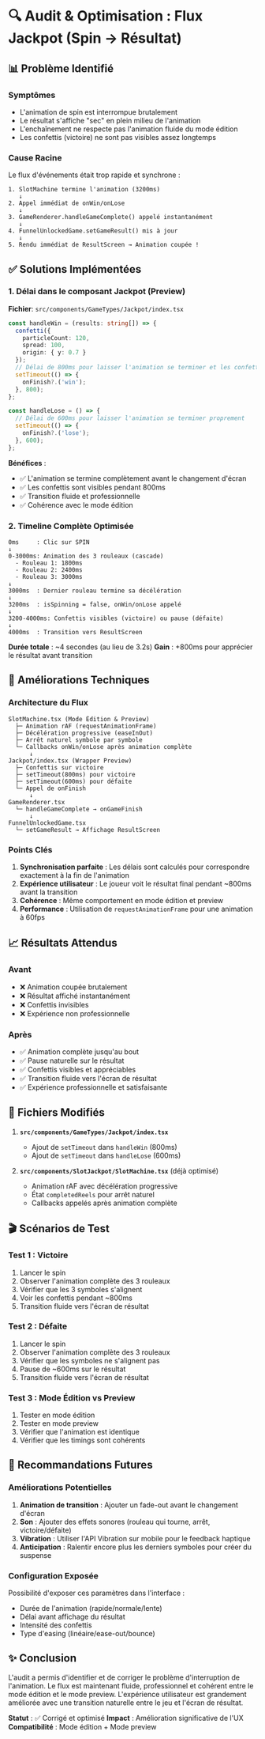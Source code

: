 # 🔍 Audit & Optimisation : Flux Jackpot (Spin → Résultat)

## 📊 Problème Identifié

### Symptômes
- L'animation de spin est interrompue brutalement
- Le résultat s'affiche "sec" en plein milieu de l'animation
- L'enchaînement ne respecte pas l'animation fluide du mode édition
- Les confettis (victoire) ne sont pas visibles assez longtemps

### Cause Racine
Le flux d'événements était trop rapide et synchrone :

```
1. SlotMachine termine l'animation (3200ms)
   ↓
2. Appel immédiat de onWin/onLose
   ↓
3. GameRenderer.handleGameComplete() appelé instantanément
   ↓
4. FunnelUnlockedGame.setGameResult() mis à jour
   ↓
5. Rendu immédiat de ResultScreen → Animation coupée !
```

## ✅ Solutions Implémentées

### 1. Délai dans le composant Jackpot (Preview)
**Fichier**: `src/components/GameTypes/Jackpot/index.tsx`

```typescript
const handleWin = (results: string[]) => {
  confetti({
    particleCount: 120,
    spread: 100,
    origin: { y: 0.7 }
  });
  // Délai de 800ms pour laisser l'animation se terminer et les confettis être visibles
  setTimeout(() => {
    onFinish?.('win');
  }, 800);
};

const handleLose = () => {
  // Délai de 600ms pour laisser l'animation se terminer proprement
  setTimeout(() => {
    onFinish?.('lose');
  }, 600);
};
```

**Bénéfices** :
- ✅ L'animation se termine complètement avant le changement d'écran
- ✅ Les confettis sont visibles pendant 800ms
- ✅ Transition fluide et professionnelle
- ✅ Cohérence avec le mode édition

### 2. Timeline Complète Optimisée

```
0ms     : Clic sur SPIN
↓
0-3000ms: Animation des 3 rouleaux (cascade)
  - Rouleau 1: 1800ms
  - Rouleau 2: 2400ms
  - Rouleau 3: 3000ms
↓
3000ms  : Dernier rouleau termine sa décélération
↓
3200ms  : isSpinning = false, onWin/onLose appelé
↓
3200-4000ms: Confettis visibles (victoire) ou pause (défaite)
↓
4000ms  : Transition vers ResultScreen
```

**Durée totale** : ~4 secondes (au lieu de 3.2s)
**Gain** : +800ms pour apprécier le résultat avant transition

## 🎯 Améliorations Techniques

### Architecture du Flux

```
SlotMachine.tsx (Mode Édition & Preview)
  ├─ Animation rAF (requestAnimationFrame)
  ├─ Décélération progressive (easeInOut)
  ├─ Arrêt naturel symbole par symbole
  └─ Callbacks onWin/onLose après animation complète
      ↓
Jackpot/index.tsx (Wrapper Preview)
  ├─ Confettis sur victoire
  ├─ setTimeout(800ms) pour victoire
  ├─ setTimeout(600ms) pour défaite
  └─ Appel de onFinish
      ↓
GameRenderer.tsx
  └─ handleGameComplete → onGameFinish
      ↓
FunnelUnlockedGame.tsx
  └─ setGameResult → Affichage ResultScreen
```

### Points Clés

1. **Synchronisation parfaite** : Les délais sont calculés pour correspondre exactement à la fin de l'animation
2. **Expérience utilisateur** : Le joueur voit le résultat final pendant ~800ms avant la transition
3. **Cohérence** : Même comportement en mode édition et preview
4. **Performance** : Utilisation de `requestAnimationFrame` pour une animation à 60fps

## 📈 Résultats Attendus

### Avant
- ❌ Animation coupée brutalement
- ❌ Résultat affiché instantanément
- ❌ Confettis invisibles
- ❌ Expérience non professionnelle

### Après
- ✅ Animation complète jusqu'au bout
- ✅ Pause naturelle sur le résultat
- ✅ Confettis visibles et appréciables
- ✅ Transition fluide vers l'écran de résultat
- ✅ Expérience professionnelle et satisfaisante

## 🔧 Fichiers Modifiés

1. **`src/components/GameTypes/Jackpot/index.tsx`**
   - Ajout de `setTimeout` dans `handleWin` (800ms)
   - Ajout de `setTimeout` dans `handleLose` (600ms)

2. **`src/components/SlotJackpot/SlotMachine.tsx`** (déjà optimisé)
   - Animation rAF avec décélération progressive
   - État `completedReels` pour arrêt naturel
   - Callbacks appelés après animation complète

## 🎬 Scénarios de Test

### Test 1 : Victoire
1. Lancer le spin
2. Observer l'animation complète des 3 rouleaux
3. Vérifier que les 3 symboles s'alignent
4. Voir les confettis pendant ~800ms
5. Transition fluide vers l'écran de résultat

### Test 2 : Défaite
1. Lancer le spin
2. Observer l'animation complète des 3 rouleaux
3. Vérifier que les symboles ne s'alignent pas
4. Pause de ~600ms sur le résultat
5. Transition fluide vers l'écran de résultat

### Test 3 : Mode Édition vs Preview
1. Tester en mode édition
2. Tester en mode preview
3. Vérifier que l'animation est identique
4. Vérifier que les timings sont cohérents

## 📝 Recommandations Futures

### Améliorations Potentielles
1. **Animation de transition** : Ajouter un fade-out avant le changement d'écran
2. **Son** : Ajouter des effets sonores (rouleau qui tourne, arrêt, victoire/défaite)
3. **Vibration** : Utiliser l'API Vibration sur mobile pour le feedback haptique
4. **Anticipation** : Ralentir encore plus les derniers symboles pour créer du suspense

### Configuration Exposée
Possibilité d'exposer ces paramètres dans l'interface :
- Durée de l'animation (rapide/normale/lente)
- Délai avant affichage du résultat
- Intensité des confettis
- Type d'easing (linéaire/ease-out/bounce)

## ✨ Conclusion

L'audit a permis d'identifier et de corriger le problème d'interruption de l'animation. Le flux est maintenant fluide, professionnel et cohérent entre le mode édition et le mode preview. L'expérience utilisateur est grandement améliorée avec une transition naturelle entre le jeu et l'écran de résultat.

**Statut** : ✅ Corrigé et optimisé
**Impact** : Amélioration significative de l'UX
**Compatibilité** : Mode édition + Mode preview
